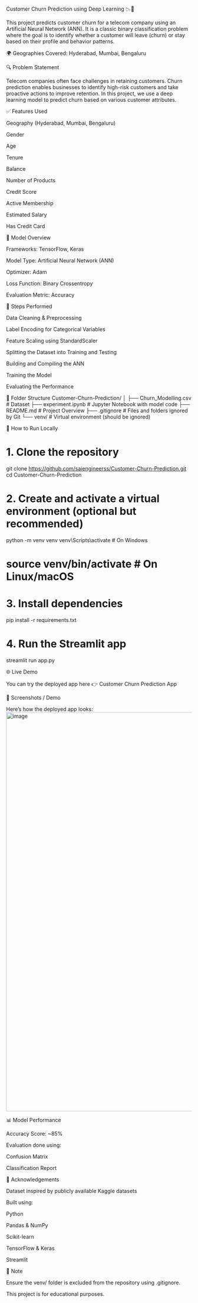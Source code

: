Customer Churn Prediction using Deep Learning 📉🧠

This project predicts customer churn for a telecom company using an Artificial Neural Network (ANN).
It is a classic binary classification problem where the goal is to identify whether a customer will leave (churn) or stay based on their profile and behavior patterns.

🌍 Geographies Covered: Hyderabad, Mumbai, Bengaluru

🔍 Problem Statement

Telecom companies often face challenges in retaining customers.
Churn prediction enables businesses to identify high-risk customers and take proactive actions to improve retention.
In this project, we use a deep learning model to predict churn based on various customer attributes.

✅ Features Used

Geography (Hyderabad, Mumbai, Bengaluru)

Gender

Age

Tenure

Balance

Number of Products

Credit Score

Active Membership

Estimated Salary

Has Credit Card

🧠 Model Overview

Frameworks: TensorFlow, Keras

Model Type: Artificial Neural Network (ANN)

Optimizer: Adam

Loss Function: Binary Crossentropy

Evaluation Metric: Accuracy

🧪 Steps Performed

Data Cleaning & Preprocessing

Label Encoding for Categorical Variables

Feature Scaling using StandardScaler

Splitting the Dataset into Training and Testing

Building and Compiling the ANN

Training the Model

Evaluating the Performance

📁 Folder Structure
Customer-Churn-Prediction/
│
├── Churn_Modelling.csv            # Dataset
├── experiment.ipynb               # Jupyter Notebook with model code
├── README.md                      # Project Overview
├── .gitignore                     # Files and folders ignored by Git
└── venv/                          # Virtual environment (should be ignored)

🚀 How to Run Locally
# 1. Clone the repository
git clone https://github.com/saiengineerss/Customer-Churn-Prediction.git
cd Customer-Churn-Prediction

# 2. Create and activate a virtual environment (optional but recommended)
python -m venv venv
venv\Scripts\activate       # On Windows
# source venv/bin/activate  # On Linux/macOS

# 3. Install dependencies
pip install -r requirements.txt

# 4. Run the Streamlit app
streamlit run app.py

🌐 Live Demo

You can try the deployed app here 👉 Customer Churn Prediction App

📸 Screenshots / Demo

Here’s how the deployed app looks:
<img width="1920" height="1080" alt="image" src="https://github.com/user-attachments/assets/310e73ea-8d62-4e7c-b724-a2e3374dca9c" />


📊 Model Performance

Accuracy Score: ~85%

Evaluation done using:

Confusion Matrix

Classification Report

🙌 Acknowledgements

Dataset inspired by publicly available Kaggle datasets

Built using:

Python

Pandas & NumPy

Scikit-learn

TensorFlow & Keras

Streamlit

🛑 Note

Ensure the venv/ folder is excluded from the repository using .gitignore.

This project is for educational purposes.
